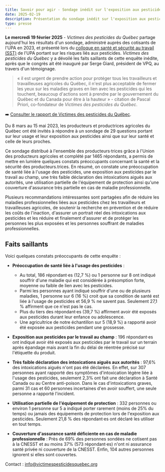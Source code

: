 ```yaml
---
title: Savoir pour agir - Sondage inédit sur l'exposition aux pesticides des agriculteurs·trices québécois·es
date: 2025-02-19
description: Présentation du sondage inédit sur l'exposition aux pesticides des agriculteurs·trices québécois·es
type: presse 
---
```

**Le mercredi 19 février 2025** - *Victimes des pesticides du Québec* partage aujourd'hui les résultats d'un sondage, administré auprès des cotisants de l'UPA en 2023, et présenté lors du [colloque en santé et sécurité au travail (SST)](https://www.upa.qc.ca/producteur/sante-securite-et-mieux-etre/sante-et-securite/colloque-sst) de l'UPA portant sur les risques liés aux pesticides. *Victimes des pesticides du Québec* y a dévoilé les faits saillants de cette enquête inédite, après que le congrès ait été inauguré par Serge Giard, président de VPQ, au travers d'un témoignage. 

> « il est urgent de prendre action pour protéger tous les travailleurs et travailleuses agricoles du Québec, il n'est plus acceptable de fermer les yeux sur les maladies graves en lien avec les pesticides qui les touchent, beaucoup d'actions sont à prendre par le gouvernement du Québec et du Canada pour être à la hauteur » - citation de Pascal Priori, co-fondateur de *Victimes des pesticides du Québec*.

➡️ [Consulter le rapport de Victimes des pesticides du Québec](VPQ_Rapport_Sondage_VPQ-18-02-2025Vf.pdf).

Du 8 mars au 15 mai 2023, les producteurs et productrices agricoles du Québec ont été invités à répondre à un sondage de 29 questions portant sur leur usage et leur exposition aux pesticides ainsi que sur leur santé et celle de leurs proches.

Ce sondage distribué à l'ensemble des producteurs·trices grâce à l'Union des producteurs agricoles et complété par 1465 répondants, a permis de mettre en lumière quelques constats préoccupants concernant la santé et la sécurité des producteurs.trices. En résumé, on constate une préoccupation de santé liée à l'usage des pesticides, une exposition aux pesticides par le travail au champ, une très faible déclaration des intoxications aiguës aux autorités, une utilisation partielle de l'équipement de protection ainsi qu'une couverture d'assurance très partielle en cas de maladie professionnelle.

Plusieurs recommandations intéressantes sont partagées afin de réduire les maladies professionnelles liées aux pesticides chez les travailleurs et travailleuses agricoles, de soutenir la recherche en prévention et de réduire les coûts de l'inaction, d'assurer un portrait réel des intoxications aux pesticides et les réduire et finalement d'assurer et de protéger les personnes les plus exposées et les personnes souffrant de maladies professionnelles.

## Faits saillants

Voici quelques constats préoccupants de cette enquête : 

- **Préoccupation de santé liée à l'usage des pesticides** :
  - Au total, 186 répondant·es (12,7 %) ou 1 personne sur 8 ont indiqué souffrir d'une maladie qui est considérée à présomption forte, moyenne ou faible de lien avec les pesticides.
  - Parmi les personnes ayant indiqué souffrir d'une ou de plusieurs maladies, 1 personne sur 6 (16 %) croit que sa condition de santé est liée à l'usage de pesticides et 56,9 % ne savent pas. Seulement 27,1 % affirment que ce n'est pas le cas.
  - Plus du tiers des répondant·es (39,7 %) affirment avoir été exposés aux pesticides durant leur enfance ou adolescence.
  - Une agricultrice de notre échantillon sur 5 (18,9 %) a rapporté avoir été exposée aux pesticides pendant une grossesse.

- **Exposition aux pesticides par le travail au champ** : 196 répondant·es ont indiqué avoir été exposés aux pesticides par le travail sur un terrain après épandage mais avant la fin du délai de réentrée précisé sur l'étiquette du produit.
- **Très faible déclaration des intoxications aiguës aux autorités** : 97,6% des intoxications aiguës n'ont pas été déclarées. En effet, sur 307 personnes ayant rapporté des symptômes d'intoxication légère liée à l'usage des pesticides, seulement 2,3% ont fait une déclaration à Santé Canada ou au Centre anti-poison. Dans le cas d'intoxications graves, parmi 31 cas et 60 personnes incertaines d'en avoir souffert, une seule personne a rapporté l'incident.
- **Utilisation partielle de l'équipement de protection** : 332 personnes ou environ 1 personne sur 5 a indiqué porter rarement (moins de 25% du temps) ou jamais des équipements de protection lors de l'exposition aux pesticides. Seulement 21,8 % des répondant·es ont déclaré les utiliser en tout temps.
- **Couverture d'assurance santé déficiente en cas de maladie professionnelle** : Près de 69% des personnes sondées ne cotisent pas à la CNESST et au moins 37% (573 répondant·es) n'ont ni assurance santé privée ni couverture de la CNESST. Enfin, 104 autres personnes ignorent si elles sont couvertes.

Contact : info@victimespesticidesquebec.org